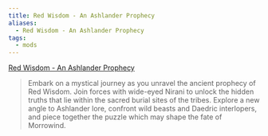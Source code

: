 ```yaml
---
title: Red Wisdom - An Ashlander Prophecy
aliases:
  - Red Wisdom - An Ashlander Prophecy
tags:
  - mods
---
```

[Red Wisdom - An Ashlander Prophecy](https://www.nexusmods.com/morrowind/mods/54525)

> Embark on a mystical journey as you unravel the ancient prophecy of Red Wisdom. Join forces with wide-eyed Nirani to unlock the hidden truths that lie within the sacred burial sites of the tribes. Explore a new angle to Ashlander lore, confront wild beasts and Daedric interlopers, and piece together the puzzle which may shape the fate of Morrowind.

